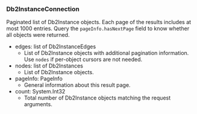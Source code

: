 ### Db2InstanceConnection
Paginated list of Db2Instance objects. Each page of the results includes at most 1000 entries. Query the `pageInfo.hasNextPage` field to know whether all objects were returned.

- edges: list of Db2InstanceEdges
  - List of Db2Instance objects with additional pagination information. Use `nodes` if per-object cursors are not needed.
- nodes: list of Db2Instances
  - List of Db2Instance objects.
- pageInfo: PageInfo
  - General information about this result page.
- count: System.Int32
  - Total number of Db2Instance objects matching the request arguments.
